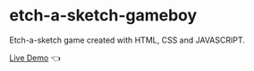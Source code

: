# etch-a-sketch-gameboy
Etch-a-sketch game created with HTML, CSS and JAVASCRIPT.

[Live Demo](https://furip0x.github.io/etch-a-sketch-gameboy/ "Live Demo") :point_left:

